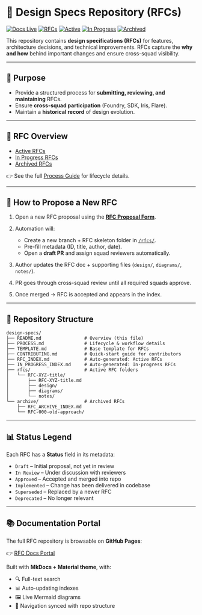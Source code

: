# 📘 Design Specs Repository (RFCs)

[![Docs Live](https://img.shields.io/badge/docs-live-brightgreen)](https://your-org.github.io/design-specs/)
[![RFCs](https://img.shields.io/badge/RFCs-0-blue)](./RFC_INDEX.md)
[![Active](https://img.shields.io/badge/Active-0-green)](./RFC_INDEX.md)
[![In Progress](https://img.shields.io/badge/In%20Progress-0-yellow)](./IN_PROGRESS_INDEX.md)
[![Archived](https://img.shields.io/badge/Archived-0-lightgrey)](./archive/RFC_ARCHIVE_INDEX.md)

This repository contains **design specifications (RFCs)** for features, architecture decisions, and technical improvements.
RFCs capture the **why and how** behind important changes and ensure cross-squad visibility.

---

## 📌 Purpose

* Provide a structured process for **submitting, reviewing, and maintaining** RFCs.
* Ensure **cross-squad participation** (Foundry, SDK, Iris, Flare).
* Maintain a **historical record** of design evolution.

---

## 📑 RFC Overview

* [Active RFCs](./RFC_INDEX.md)
* [In Progress RFCs](./IN_PROGRESS_INDEX.md)
* [Archived RFCs](./archive/RFC_ARCHIVE_INDEX.md)

👉 See the full [Process Guide](./PROCESS.md) for lifecycle details.

---

## 📝 How to Propose a New RFC

1. Open a new RFC proposal using the **[RFC Proposal Form](../../issues/new?template=rfc-proposal.yml)**.
2. Automation will:

   * Create a new branch + RFC skeleton folder in [`/rfcs/`](./rfcs/).
   * Pre-fill metadata (ID, title, author, date).
   * Open a **draft PR** and assign squad reviewers automatically.
3. Author updates the RFC doc + supporting files (`design/`, `diagrams/`, `notes/`).
4. PR goes through cross-squad review until all required squads approve.
5. Once merged → RFC is accepted and appears in the index.

---

## 📂 Repository Structure

```
design-specs/
├── README.md                # Overview (this file)
├── PROCESS.md               # Lifecycle & workflow details
├── TEMPLATE.md              # Base template for RFCs
├── CONTRIBUTING.md          # Quick-start guide for contributors
├── RFC_INDEX.md             # Auto-generated: Active RFCs
├── IN_PROGRESS_INDEX.md     # Auto-generated: In-progress RFCs
├── rfcs/                    # Active RFC folders
│   └── RFC-XYZ-title/
│       ├── RFC-XYZ-title.md
│       ├── design/
│       ├── diagrams/
│       └── notes/
└── archive/                 # Archived RFCs
    ├── RFC_ARCHIVE_INDEX.md
    └── RFC-000-old-approach/
```

---

## 📊 Status Legend

Each RFC has a **Status** field in its metadata:

* `Draft` – Initial proposal, not yet in review
* `In Review` – Under discussion with reviewers
* `Approved` – Accepted and merged into repo
* `Implemented` – Change has been delivered in codebase
* `Superseded` – Replaced by a newer RFC
* `Deprecated` – No longer relevant

---

## 📚 Documentation Portal

The full RFC repository is browsable on **GitHub Pages**:

👉 [RFC Docs Portal](https://your-org.github.io/design-specs/)

Built with **MkDocs + Material theme**, with:

* 🔍 Full-text search
* 📊 Auto-updating indexes
* 🖼️ Live Mermaid diagrams
* 📂 Navigation synced with repo structure

